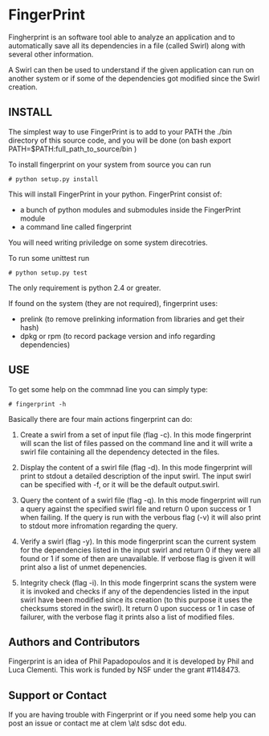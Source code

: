 
FingerPrint
===========

Fingherprint is an software tool able to analyze an application and to 
automatically save all its dependencies in a file (called Swirl) along with 
several other information.

A Swirl can then be used to understand if the given application can run on 
another system or if some of the dependencies got modified since the 
Swirl creation.




INSTALL
------

The simplest way to use FingerPrint is to add to your PATH the ./bin directory
of this source code, and you will be done (on bash export PATH=$PATH:full_path_to_source/bin )

To install fingerprint on your system from source you can run

    # python setup.py install 

This will install FingerPrint in your python. FingerPrint consist of:
 - a bunch of python modules and submodules inside the FingerPrint module
 - a command line called fingerprint

You will need writing priviledge on some system direcotries.

To run some unittest run

    # python setup.py test

The only requirement is python 2.4 or greater.

If found on the system (they are not required), fingerprint uses:
 - prelink (to remove prelinking information from libraries and get their hash)
 - dpkg or rpm (to record package version and info regarding dependencies)


USE
---

To get some help on the commnad line you can simply type:

    # fingerprint -h 

Basically there are four main actions fingerprint can do:

 1. Create a swirl from a set of input file (flag -c). In this mode
    fingerprint will scan the list of files passed on the command line
    and it will write a swirl file containing all the dependency detected 
    in the files.

 2. Display the content of a swirl file (flag -d). In this mode fingerprint
    will print to stdout a detailed description of the input swirl. The input
    swirl can be specified with -f, or it will be the default output.swirl.

 3. Query the content of a swirl file (flag -q). In this mode fingerprint
    will run a query against the specified swirl file and return 0 upon success
    or 1 when failing. If the query is run with the verbous flag (-v) it will
    also print to stdout more infromation regarding the query.

 4. Verify a swirl (flag -y). In this mode fingerprint scan the current system
    for the dependencies listed in the input swirl and return 0 if they were 
    all found or 1 if some of then are unavailable. If verbose flag is given 
    it will print also a list of unmet depenencies.

 5. Integrity check (flag -i). In this mode fingerprint scans the system were
    it is invoked and checks if any of the dependencies listed in the input 
    swirl have been modified since its creation (to this purpose it uses the 
    checksums stored in the swirl). It return 0 upon success or 1 in case of 
    failurer, with the verbose flag it prints also a list of modified files.


Authors and Contributors
------------------------
Fingerprint is an idea of Phil Papadopoulos and it is developed by Phil and Luca
Clementi.  This work is funded by NSF under the grant #1148473.


Support or Contact
------------------
If you are having trouble with Fingerprint or if you need some help you can post an
issue or contact me at clem \a\t sdsc dot edu.

